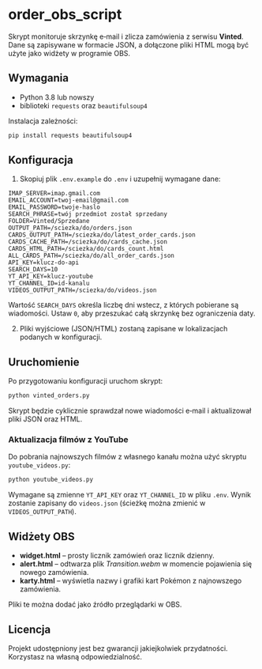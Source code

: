 # order_obs_script

Skrypt monitoruje skrzynkę e‑mail i zlicza zamówienia z serwisu **Vinted**. Dane są zapisywane w formacie JSON, a dołączone pliki HTML mogą być użyte jako widżety w programie OBS.

## Wymagania

- Python 3.8 lub nowszy
- biblioteki `requests` oraz `beautifulsoup4`

Instalacja zależności:

```bash
pip install requests beautifulsoup4
```

## Konfiguracja

1. Skopiuj plik `.env.example` do `.env` i uzupełnij wymagane dane:

```env
IMAP_SERVER=imap.gmail.com
EMAIL_ACCOUNT=twoj-email@gmail.com
EMAIL_PASSWORD=twoje-haslo
SEARCH_PHRASE=twój przedmiot został sprzedany
FOLDER=Vinted/Sprzedane
OUTPUT_PATH=/sciezka/do/orders.json
CARDS_OUTPUT_PATH=/sciezka/do/latest_order_cards.json
CARDS_CACHE_PATH=/sciezka/do/cards_cache.json
CARDS_HTML_PATH=/sciezka/do/cards_count.html
ALL_CARDS_PATH=/sciezka/do/all_order_cards.json
API_KEY=klucz-do-api
SEARCH_DAYS=10
YT_API_KEY=klucz-youtube
YT_CHANNEL_ID=id-kanalu
VIDEOS_OUTPUT_PATH=/sciezka/do/videos.json
```

Wartość `SEARCH_DAYS` określa liczbę dni wstecz, z których pobierane są
wiadomości. Ustaw `0`, aby przeszukać całą skrzynkę bez ograniczenia daty.

2. Pliki wyjściowe (JSON/HTML) zostaną zapisane w lokalizacjach podanych w konfiguracji.

## Uruchomienie

Po przygotowaniu konfiguracji uruchom skrypt:

```bash
python vinted_orders.py
```

Skrypt będzie cyklicznie sprawdzał nowe wiadomości e‑mail i aktualizował pliki JSON oraz HTML.

### Aktualizacja filmów z YouTube

Do pobrania najnowszych filmów z własnego kanału można użyć skryptu `youtube_videos.py`:

```bash
python youtube_videos.py
```

Wymagane są zmienne `YT_API_KEY` oraz `YT_CHANNEL_ID` w pliku `.env`. Wynik zostanie zapisany do `videos.json` (ścieżkę można zmienić w `VIDEOS_OUTPUT_PATH`).

## Widżety OBS

- **widget.html** – prosty licznik zamówień oraz licznik dzienny.
- **alert.html** – odtwarza plik *Transition.webm* w momencie pojawienia się nowego zamówienia.
- **karty.html** – wyświetla nazwy i grafiki kart Pokémon z najnowszego zamówienia.

Pliki te można dodać jako źródło przeglądarki w OBS.

## Licencja

Projekt udostępniony jest bez gwarancji jakiejkolwiek przydatności. Korzystasz na własną odpowiedzialność.
